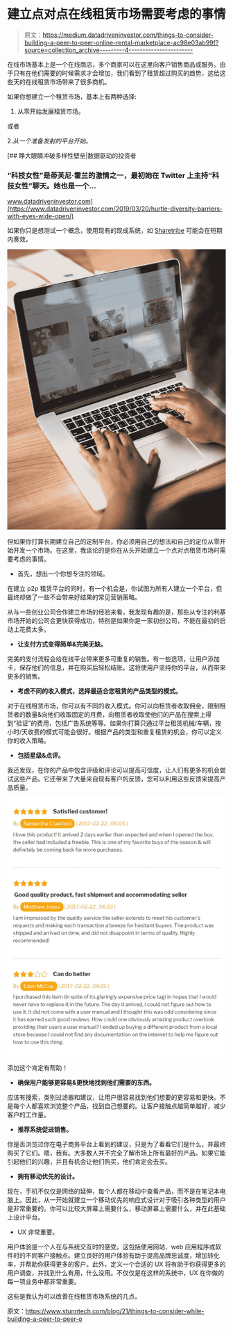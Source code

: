 # 建立点对点在线租赁市场需要考虑的事情

> 原文：<https://medium.datadriveninvestor.com/things-to-consider-building-a-peer-to-peer-online-rental-marketplace-ac98e03ab99f?source=collection_archive---------4----------------------->

在线市场基本上是一个在线商店，多个商家可以在这里向客户销售商品或服务。由于只有在他们需要的时候需求才会增加，我们看到了租赁超过购买的趋势，这给这些天的在线租赁市场带来了很多商机。

如果你想建立一个租赁市场，基本上有两种选择:

1.  从零开始发展租赁市场。

或者

2.*从一个准备发射的平台开始。*

[](https://www.datadriveninvestor.com/2019/03/20/hurtle-diversity-barriers-with-eyes-wide-open/) [## 睁大眼睛冲破多样性壁垒|数据驱动的投资者

### “科技女性”是蒂芙尼·霍兰的激情之一，最初她在 Twitter 上主持“科技女性”聊天。她也是一个…

www.datadriveninvestor.com](https://www.datadriveninvestor.com/2019/03/20/hurtle-diversity-barriers-with-eyes-wide-open/) 

如果你只是想测试一个概念，使用现有的现成系统，如 [Sharetribe](https://www.sharetribe.com/) 可能会在短期内奏效。

![](img/d47e3c14443befb2f0d5d8d93be6387c.png)

但如果你打算长期建立自己的定制平台，你必须用自己的想法和自己的定位从零开始开发一个市场。在这里，我谈论的是你在从头开始建立一个点对点租赁市场时需要考虑的事情。

*   首先，想出一个你想专注的领域。

在建立 p2p 租赁平台的同时，有一个机会是，你试图为所有人建立一个平台，但最终却做了一些不会带来好结果的常见营销策略。

从与一些创业公司合作建立市场的经验来看，我发现有趣的是，那些从专注的利基市场开始的公司会更快获得成功，特别是如果你是一家初创公司，不能在最初的启动上花费太多。

*   **让支付方式变得简单&完美无缺。**

完美的支付流程会给在线平台带来更多可重复的销售。有一些选项，让用户添加卡，保存他们的信息，并在购买后轻松结账。这将使用户坚持你的平台，从而带来更多的销售。

*   **考虑不同的收入模式，选择最适合您租赁的产品类型的模式。**

对于在线租赁市场，你可以有不同的收入模式。你可以向租赁者收取佣金，限制租赁者的数量&向他们收取固定的月费，向租赁者收取使他们的产品在搜索上得到“验证”的费用，包括广告系统等等。如果你打算只通过平台租赁机械/车辆，按小时/天收费的模式可能会很好。根据产品的类型和重复租赁的机会，你可以定义你的收入策略。

*   **包括星级&点评。**

我还发现，在你的产品中包含评级和评论可以提高可信度，让人们有更多的机会尝试这些产品。它还带来了大量来自现有客户的反馈，您可以利用这些反馈来提高产品质量。

![](img/66ff89ec5b2f8fef6cc34e9a62fda6d8.png)

添加这个肯定有帮助！

*   **确保用户能够更容易&更快地找到他们需要的东西。**

应该有搜索，类别过滤器和建议，让用户很容易找到他们想要的更容易和更快。不是每个人都喜欢浏览整个产品，找到自己想要的。让客户接触点越简单越好，减少客户的工作量。

*   **推荐系统促进销售。**

你是否浏览过你在电子商务平台上看到的建议，只是为了看看它们是什么，并最终购买了它们。嗯，我有。大多数人并不完全了解市场上所有最好的产品。如果它能引起他们的兴趣，并且有机会让他们购买，他们肯定会去买。

*   **拥有移动优先的设计。**

现在，手机不仅仅是网络的延伸，每个人都在移动中查看产品，而不是在笔记本电脑上。因此，从一开始就建立一个移动优先的响应式设计对于吸引各种类型的用户是非常重要的。你可以比较大屏幕上需要什么，移动屏幕上需要什么，并在此基础上设计平台。

*   UX 非常重要。

用户体验是一个人在与系统交互时的感受。这包括使用网站、web 应用程序或软件时的不同客户接触点。建立良好的用户体验有助于提高品牌忠诚度，增加转化率，并帮助你获得更多的客户。此外，定义一个合适的 UX 将有助于你获得更多的用户调查，并找到什么有用，什么没用。不仅仅是在这样的系统中，UX 在你做的每一项业务中都非常重要。

这些是我认为可以改善在线租赁市场系统的几点。

原文：<https://www.stunntech.com/blog/21/things-to-consider-while-building-a-peer-to-peer-o>